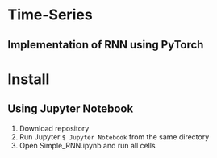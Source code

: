 # Time-Series
## Implementation of RNN using PyTorch

# Install
## Using Jupyter Notebook
1) Download repository
2) Run Jupyter `$ Jupyter Notebook` from the same directory
3) Open Simple_RNN.ipynb and run all cells
